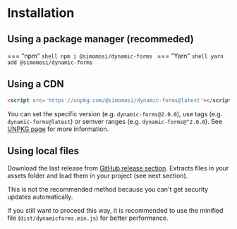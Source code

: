 # Installation
## Using a package manager (recommeded)

=== "npm"
    ```shell
    npm i @simomosi/dynamic-forms
    ```
=== "Yarn"
    ```shell
    yarn add @simomosi/dynamic-forms
    ```

## Using a CDN

```html
<script src='https://unpkg.com/@simomosi/dynamic-forms@latest'></script>
```

You can set the specific version (e.g. `dynamic-forms@2.0.0`), use tags (e.g. `dynamic-forms@latest`) or semver ranges (e.g. `dynamic-forms@^2.0.0`).
See [UNPKG page](https://www.unpkg.com/) for more information.

## Using local files
Download the last release from [GitHub release section](https://github.com/simomosi/dynamic-forms/releases). Extracts files in your assets folder and load them in your project (see next section).

This is not the recommended method because you can't get security updates automatically.

If you still want to proceed this way, it is recommended to use the minified file (`dist/dynamicforms.min.js`) for better performance.
